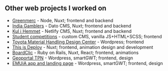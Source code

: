 ## Other web projects I worked on

* [Greenmerc](https://www.greenmerc.com/en/) - Node, Nuxt; frontend and backend
* [India Gamblers](https://indiagamblers.com) - Dato CMS, Nuxt; frontend and backend
* [Kul i Hemmet](https://kulihemmet.se/) - Netlify CMS, Nuxt; frontend and backend
* [Student competitions](https://tldc.toyota-forklifts.eu/) - custom CMS, vanilla JS+HTML+SCSS; frontend
* [Toyota Material Handling Design Center](https://design.toyota-forklifts.eu/) - Wordpress; frontend
* [This is Deploy](https://thisisdeploy.com/) - Nuxt; frontend, animation design and development
* [BoardClic](https://boardclic.com/) - Ruby on Rails, Nuxt, React; frontend, animations
* [Geoportal TPN](https://geoportal.tpn.pl/) - Wordpress, smartGWT; frontend, design
* [EMUiA app and landing page](https://emuia.gugik.gov.pl/) - Wordpress, smartGWT; frontend, design